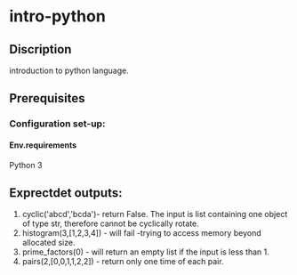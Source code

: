 # intro-python

## Discription
introduction to python language.

## Prerequisites
### Configuration set-up:
#### Env.requirements
Python 3

## Exprectdet outputs: 
  1. cyclic('abcd','bcda')- return False. 
The input is list containing one object of type str, therefore cannot  be cyclically rotate.
  2. histogram(3,[1,2,3,4]) - will fail -trying to access memory beyond allocated size.
  3. prime_factors(0) - will return an empty list if the input is less than 1.
  4. pairs(2,[0,0,1,1,2,2]) - return only one time of each pair.
